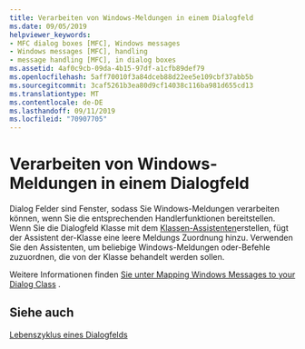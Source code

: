 ```yaml
---
title: Verarbeiten von Windows-Meldungen in einem Dialogfeld
ms.date: 09/05/2019
helpviewer_keywords:
- MFC dialog boxes [MFC], Windows messages
- Windows messages [MFC], handling
- message handling [MFC], in dialog boxes
ms.assetid: 4af0c9cb-09da-4b15-97df-a1cfb89def79
ms.openlocfilehash: 5aff70010f3a84dceb88d22ee5e109cbf37abb5b
ms.sourcegitcommit: 3caf5261b3ea80d9cf14038c116ba981d655cd13
ms.translationtype: MT
ms.contentlocale: de-DE
ms.lasthandoff: 09/11/2019
ms.locfileid: "70907705"
---
```

# <a name="handling-windows-messages-in-your-dialog-box"></a>Verarbeiten von Windows-Meldungen in einem Dialogfeld

Dialog Felder sind Fenster, sodass Sie Windows-Meldungen verarbeiten können, wenn Sie die entsprechenden Handlerfunktionen bereitstellen. Wenn Sie die Dialogfeld Klasse mit dem [Klassen-Assistenten](reference/mfc-class-wizard.md)erstellen, fügt der Assistent der-Klasse eine leere Meldungs Zuordnung hinzu. Verwenden Sie den Assistenten, um beliebige Windows-Meldungen oder-Befehle zuzuordnen, die von der Klasse behandelt werden sollen.

Weitere Informationen finden [Sie unter Mapping Windows Messages to your Dialog Class](../mfc/mapping-windows-messages-to-your-class.md) .

## <a name="see-also"></a>Siehe auch

[Lebenszyklus eines Dialogfelds](../mfc/life-cycle-of-a-dialog-box.md)
